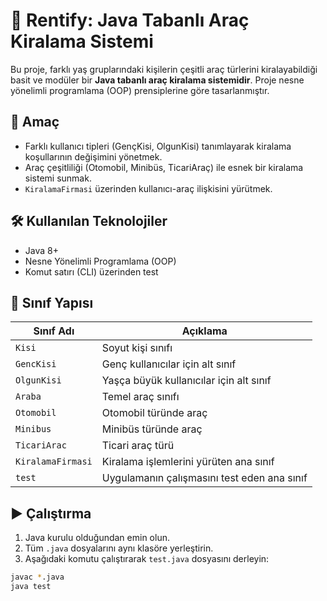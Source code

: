 # 🚗 Rentify: Java Tabanlı Araç Kiralama Sistemi

Bu proje, farklı yaş gruplarındaki kişilerin çeşitli araç türlerini kiralayabildiği basit ve modüler bir **Java tabanlı araç kiralama sistemidir**. Proje nesne yönelimli programlama (OOP) prensiplerine göre tasarlanmıştır.

## 🎯 Amaç

- Farklı kullanıcı tipleri (GençKisi, OlgunKisi) tanımlayarak kiralama koşullarının değişimini yönetmek.
- Araç çeşitliliği (Otomobil, Minibüs, TicariAraç) ile esnek bir kiralama sistemi sunmak.
- `KiralamaFirmasi` üzerinden kullanıcı-araç ilişkisini yürütmek.

## 🛠️ Kullanılan Teknolojiler

- Java 8+
- Nesne Yönelimli Programlama (OOP)
- Komut satırı (CLI) üzerinden test

## 📁 Sınıf Yapısı

| Sınıf Adı          | Açıklama |
|--------------------|----------|
| `Kisi`             | Soyut kişi sınıfı |
| `GencKisi`         | Genç kullanıcılar için alt sınıf |
| `OlgunKisi`        | Yaşça büyük kullanıcılar için alt sınıf |
| `Araba`            | Temel araç sınıfı |
| `Otomobil`         | Otomobil türünde araç |
| `Minibus`          | Minibüs türünde araç |
| `TicariArac`       | Ticari araç türü |
| `KiralamaFirmasi`  | Kiralama işlemlerini yürüten ana sınıf |
| `test`             | Uygulamanın çalışmasını test eden ana sınıf |

## ▶️ Çalıştırma

1. Java kurulu olduğundan emin olun.
2. Tüm `.java` dosyalarını aynı klasöre yerleştirin.
3. Aşağıdaki komutu çalıştırarak `test.java` dosyasını derleyin:

```bash
javac *.java
java test
